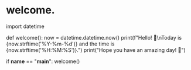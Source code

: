 # welcome.
import datetime

def welcome():
    now = datetime.datetime.now()
    print(f"Hello! 🌟\nToday is {now.strftime('%Y-%m-%d')} and the time is {now.strftime('%H:%M:%S')}.")
    print("Hope you have an amazing day! 🚀")

if __name__ == "__main__":
    welcome()

